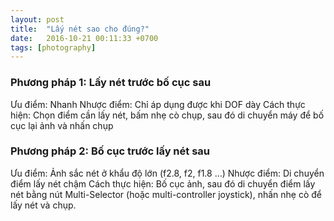 ```yaml
---
layout: post
title:  "Lấy nét sao cho đúng?"
date:   2016-10-21 00:11:33 +0700
tags: [photography]
---
```


### Phương pháp 1: Lấy nét trước bố cục sau

Ưu điểm: Nhanh
Nhược điểm: Chỉ áp dụng được khi DOF dày
Cách thực hiện: Chọn điểm cần lấy nét, bấm nhẹ cò chụp, sau đó di chuyển máy để bố cục lại ảnh và nhấn chụp

### Phương pháp 2: Bố cục trước lấy nét sau

Ưu điểm: Ảnh sắc nét ở khẩu độ lớn (f2.8, f2, f1.8 …)
Nhược điểm: Di chuyển điểm lấy nét chậm
Cách thực hiện: Bố cục ảnh, sau đó di chuyển điểm lấy nét bằng nút Multi-Selector (hoặc multi-controller joystick), nhấn nhẹ cò để lấy nét và chụp.
